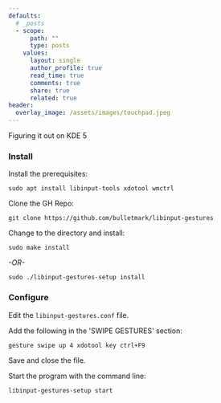 ```yaml
---
defaults:
  # _posts
  - scope:
      path: ""
      type: posts
    values:
      layout: single
      author_profile: true
      read_time: true
      comments: true
      share: true
      related: true
header:
  overlay_image: /assets/images/touchpad.jpeg
---
```


Figuring it out on KDE 5

### Install 
Install the prerequisites:
```
sudo apt install libinput-tools xdotool wmctrl
```

Clone the GH Repo:
```
git clone https://github.com/bulletmark/libinput-gestures
```

Change to the directory and install:
```
sudo make install
```
*-OR-*
```
sudo ./libinput-gestures-setup install
```

### Configure
Edit the ```libinput-gestures.conf``` file.

Add the following in the 'SWIPE GESTURES' section:
```
gesture swipe up 4 xdotool key ctrl+F9
```

Save and close the file.

Start the program with the command line:
```
libinput-gestures-setup start
```


